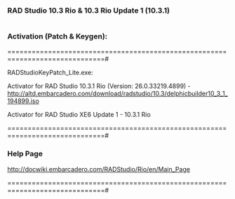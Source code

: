 ###  RAD Studio 10.3 Rio & 10.3 Rio Update 1 (10.3.1)
#

###  Activation (Patch & Keygen):

==============================================================================#

RADStudioKeyPatch_Lite.exe:

Activator for RAD Studio 10.3.1 Rio (Version: 26.0.33219.4899) - http://altd.embarcadero.com/download/radstudio/10.3/delphicbuilder10_3_1_194899.iso

Activator for RAD Studio XE6 Update 1 - 10.3.1 Rio

==============================================================================#
###  Help Page

http://docwiki.embarcadero.com/RADStudio/Rio/en/Main_Page

==============================================================================#
